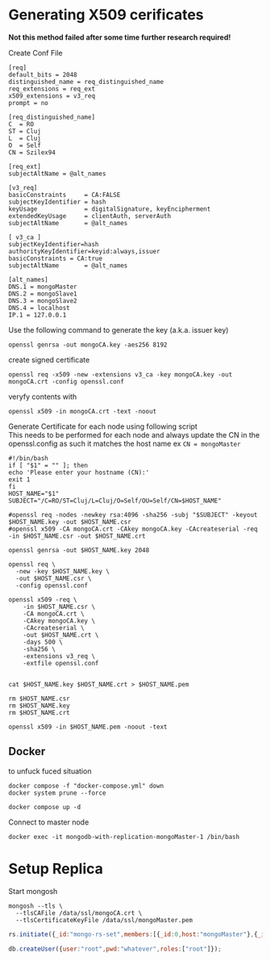 # Generating X509 cerificates

**Not this method failed after some time further research required!**

Create Conf File
```
[req]
default_bits = 2048
distinguished_name = req_distinguished_name
req_extensions = req_ext
x509_extensions = v3_req
prompt = no

[req_distinguished_name]
C  = RO
ST = Cluj
L  = Cluj
O  = Self
CN = Szilex94

[req_ext]
subjectAltName = @alt_names

[v3_req]
basicConstraints     = CA:FALSE
subjectKeyIdentifier = hash
keyUsage             = digitalSignature, keyEncipherment
extendedKeyUsage     = clientAuth, serverAuth
subjectAltName       = @alt_names

[ v3_ca ]
subjectKeyIdentifier=hash
authorityKeyIdentifier=keyid:always,issuer
basicConstraints = CA:true
subjectAltName       = @alt_names

[alt_names]
DNS.1 = mongoMaster
DNS.2 = mongoSlave1
DNS.3 = mongoSlave2
DNS.4 = localhost
IP.1 = 127.0.0.1
```

Use the following command to generate the key (a.k.a. issuer key)

```shell
openssl genrsa -out mongoCA.key -aes256 8192
```

create signed certificate
```shell
openssl req -x509 -new -extensions v3_ca -key mongoCA.key -out mongoCA.crt -config openssl.conf
```

veryfy contents with

```shell
openssl x509 -in mongoCA.crt -text -noout
```

Generate Certificate for each node using following script  
This needs to be performed for each node and always update the CN in the openssl.config as such it matches the host name ex `CN = mongoMaster`
```shell
#!/bin/bash
if [ "$1" = "" ]; then
echo 'Please enter your hostname (CN):'
exit 1
fi
HOST_NAME="$1"
SUBJECT="/C=RO/ST=Cluj/L=Cluj/O=Self/OU=Self/CN=$HOST_NAME"

#openssl req -nodes -newkey rsa:4096 -sha256 -subj "$SUBJECT" -keyout $HOST_NAME.key -out $HOST_NAME.csr
#openssl x509 -CA mongoCA.crt -CAkey mongoCA.key -CAcreateserial -req -in $HOST_NAME.csr -out $HOST_NAME.crt

openssl genrsa -out $HOST_NAME.key 2048

openssl req \
  -new -key $HOST_NAME.key \
  -out $HOST_NAME.csr \
  -config openssl.conf

openssl x509 -req \
	-in $HOST_NAME.csr \
	-CA mongoCA.crt \
	-CAkey mongoCA.key \
	-CAcreateserial \
	-out $HOST_NAME.crt \
    -days 500 \
	-sha256 \
	-extensions v3_req \
	-extfile openssl.conf


cat $HOST_NAME.key $HOST_NAME.crt > $HOST_NAME.pem

rm $HOST_NAME.csr
rm $HOST_NAME.key
rm $HOST_NAME.crt

openssl x509 -in $HOST_NAME.pem -noout -text
```

## Docker

to unfuck fuced situation
```shell
docker compose -f "docker-compose.yml" down
docker system prune --force
```

```docker
docker compose up -d
```

Connect to master node
```docker
docker exec -it mongodb-with-replication-mongoMaster-1 /bin/bash
```

# Setup Replica
Start mongosh
```shell
mongosh --tls \
  --tlsCAFile /data/ssl/mongoCA.crt \
  --tlsCertificateKeyFile /data/ssl/mongoMaster.pem
```

```javascript
rs.initiate({_id:"mongo-rs-set",members:[{_id:0,host:"mongoMaster"},{_id:1,host:"mongoSlave1"},{_id:2,host:"mongoSlave2"}]});
```


```javascript
db.createUser({user:"root",pwd:"whatever",roles:["root"]});
```
